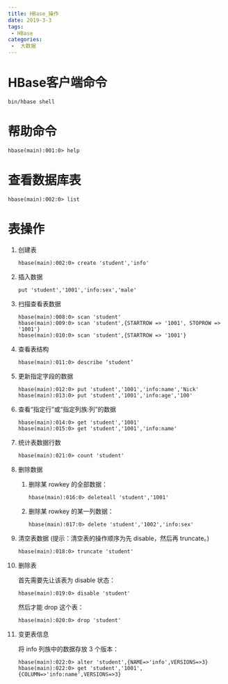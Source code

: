 ```yaml
---
title: HBase_操作
date: 2019-3-3
tags:
 - HBase
categories:
 -  大数据
---
```




# HBase客户端命令

```shell
bin/hbase shell
```

# 帮助命令

```shell
hbase(main):001:0> help
```

# 查看数据库表

```shell
hbase(main):002:0> list
```

# 表操作

1. 创建表

   ```shell
   hbase(main):002:0> create 'student','info'
   ```

2. 插入数据

   ```shell
   put 'student','1001','info:sex','male'
   ```

3. 扫描查看表数据

   ```shell
   hbase(main):008:0> scan 'student'
   hbase(main):009:0> scan 'student',{STARTROW => '1001', STOPROW => '1001'}
   hbase(main):010:0> scan 'student',{STARTROW => '1001'}
   ```

4. 查看表结构

   ```shell
   hbase(main):011:0> describe ‘student’
   ```

5. 更新指定字段的数据

   ```shell
   hbase(main):012:0> put 'student','1001','info:name','Nick'
   hbase(main):013:0> put 'student','1001','info:age','100'
   ```

6. 查看“指定行”或“指定列族:列”的数据

   ```shell
   hbase(main):014:0> get 'student','1001'
   hbase(main):015:0> get 'student','1001','info:name'
   ```

7. 统计表数据行数

   ```shell
   hbase(main):021:0> count 'student'
   ```

8. 删除数据

   1. 删除某 rowkey 的全部数据：

      ```shell
      hbase(main):016:0> deleteall 'student','1001'
      ```

   2. 删除某 rowkey 的某一列数据：

      ```shell
      hbase(main):017:0> delete 'student','1002','info:sex'
      ```

9. 清空表数据 (提示：清空表的操作顺序为先 disable，然后再 truncate。)

   ```shell
   hbase(main):018:0> truncate 'student'
   ```

10. 删除表

    首先需要先让该表为 disable 状态：

    ```shell
    hbase(main):019:0> disable 'student'
    ```

    然后才能 drop 这个表：

    ```shell
    hbase(main):020:0> drop 'student'
    ```

11. 变更表信息

    将 info 列族中的数据存放 3 个版本：

    ```shell
    hbase(main):022:0> alter 'student',{NAME=>'info',VERSIONS=>3}
    hbase(main):022:0> get 'student','1001',{COLUMN=>'info:name',VERSIONS=>3}
    ```

    